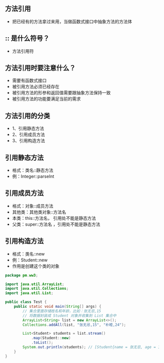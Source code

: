 ## 方法引用
* 把已经有的方法拿过来用，当做函数式接口中抽象方法的方法体

## :: 是什么符号？
* 方法引用符

## 方法引用时要注意什么？
* 需要有函数式接口
* 被引用方法必须已经存在
* 被引用方法的形参和返回值需要跟抽象方法保持一致
* 被引用方法的功能要满足当前的需求

## 方法引用的分类
* 1、引用静态方法
* 2、引用成员方法
* 3、引用构造方法

## 引用静态方法
* 格式：类名::静态方法
* 例：Integer::parseInt

## 引用成员方法
* 格式：对象::成员方法
* 其他类：其他类对象::方法名
* 本类：this::方法名， 引用处不能是静态方法
* 父类：super::方法名 ，引用处不能是静态方法

## 引用构造方法
* 格式：类名::new
* 例：Student::new
* 作用是创建这个类的对象
```java
package pm.ww3;

import java.util.ArrayList;
import java.util.Collections;
import java.util.List;

public class Test {
    public static void main(String[] args) {
        // 集合里面存储姓名和年龄，比如：张无忌,15
        // 将数据封装成 Student 对象并收集到 List 集合中
        ArrayList<String> list = new ArrayList<>();
        Collections.addAll(list, "张无忌,15", "朴睦,24");

        List<Student> students = list.stream()
            .map(Student::new)
            .toList();
        System.out.println(students); // [Student{name = 张无忌, age = 15}, Student{name = 朴睦, age = 24}]
    }
}
```
